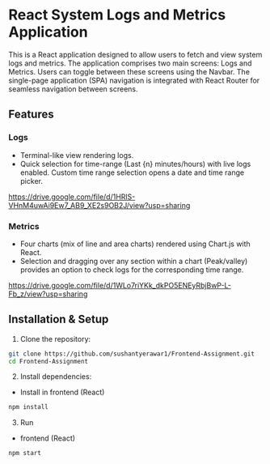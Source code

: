 # React System Logs and Metrics Application

This is a React application designed to allow users to fetch and view system logs and metrics. The application comprises two main screens: Logs and Metrics. Users can toggle between these screens using the Navbar. The single-page application (SPA) navigation is integrated with React Router for seamless navigation between screens.

## Features

### Logs

- Terminal-like view rendering logs.
- Quick selection for time-range (Last {n} minutes/hours) with live logs enabled. Custom time range selection opens a date and time range picker.

https://drive.google.com/file/d/1HRlS-VHnM4uwAi9Ew7_AB9_XE2s9OB2J/view?usp=sharing

### Metrics

- Four charts (mix of line and area charts) rendered using Chart.js with React.
- Selection and dragging over any section within a chart (Peak/valley) provides an option to check logs for the corresponding time range.

https://drive.google.com/file/d/1WLo7riYKk_dkPO5ENEyRbjBwP-L-Fb_z/view?usp=sharing

## Installation & Setup

1. Clone the repository:

```bash
git clone https://github.com/sushantyerawar1/Frontend-Assignment.git
cd Frontend-Assignment
```

2. Install dependencies:

- Install in frontend (React)

```bash
npm install
```

3. Run

- frontend (React)

```bash
npm start
```
